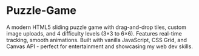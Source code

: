 # Puzzle-Game
A modern HTML5 sliding puzzle game with drag-and-drop tiles, custom image uploads, and 4 difficulty levels (3×3 to 6×6). Features real-time tracking, smooth animations. Built with vanilla JavaScript, CSS Grid, and Canvas API - perfect for entertainment and showcasing my web dev skills.
